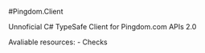 #Pingdom.Client

Unnoficial C# TypeSafe Client for Pingdom.com APIs 2.0

Avaliable resources:
	- Checks